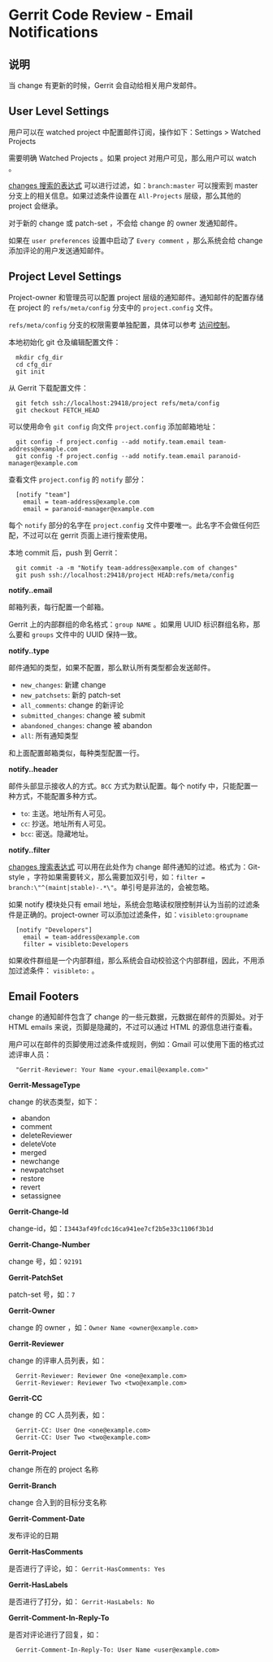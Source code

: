 # Gerrit Code Review - Email Notifications

## 说明

当 change 有更新的时候，Gerrit 会自动给相关用户发邮件。

## User Level Settings

用户可以在 watched project 中配置邮件订阅，操作如下：Settings > Watched Projects 

需要明确 Watched Projects 。如果 project 对用户可见，那么用户可以 watch 。

[changes 搜索的表达式](user-search.md) 可以进行过滤，如：`branch:master` 可以搜索到 master 分支上的相关信息。如果过滤条件设置在 `All-Projects` 层级，那么其他的 project 会继承。

对于新的 change 或 patch-set ，不会给 change 的 owner 发通知邮件。

如果在 `user preferences` 设置中启动了 `Every comment` ，那么系统会给 change 添加评论的用户发送通知邮件。

## Project Level Settings

Project-owner 和管理员可以配置 project 层级的通知邮件。通知邮件的配置存储在 project 的 `refs/meta/config` 分支中的 `project.config` 文件。

`refs/meta/config` 分支的权限需要单独配置，具体可以参考 [访问控制](access-control.md)。

本地初始化 git 仓及编辑配置文件：
```shell
  mkdir cfg_dir
  cd cfg_dir
  git init
```

从 Gerrit 下载配置文件：
```shell
  git fetch ssh://localhost:29418/project refs/meta/config
  git checkout FETCH_HEAD
```

可以使用命令 `git config` 向文件 `project.config` 添加邮箱地址：
```
  git config -f project.config --add notify.team.email team-address@example.com
  git config -f project.config --add notify.team.email paranoid-manager@example.com
```

查看文件 `project.config` 的 `notify` 部分：
```shell
  [notify "team"]
  	email = team-address@example.com
  	email = paranoid-manager@example.com
```

每个 `notify` 部分的名字在 `project.config` 文件中要唯一。此名字不会做任何匹配，不过可以在 gerrit 页面上进行搜索使用。

本地 commit 后，push 到 Gerrit：
```shell
  git commit -a -m "Notify team-address@example.com of changes"
  git push ssh://localhost:29418/project HEAD:refs/meta/config
```

**notify.<name>.email**

 邮箱列表，每行配置一个邮箱。

 Gerrit 上的内部群组的命名格式：`group NAME` 。如果用 UUID 标识群组名称，那么要和 `groups` 文件中的 UUID 保持一致。

**notify.<name>.type**

 邮件通知的类型，如果不配置，那么默认所有类型都会发送邮件。

 * `new_changes`: 新建 change
 * `new_patchsets`: 新的 patch-set
 * `all_comments`: change 的新评论
 * `submitted_changes`: change 被 submit
 * `abandoned_changes`: change 被 abandon
 * `all`: 所有通知类型

 和上面配置邮箱类似，每种类型配置一行。

**notify.<name>.header**

 邮件头部显示接收人的方式。`BCC` 方式为默认配置。每个 notify 中，只能配置一种方式，不能配置多种方式。

* `to`: 主送。地址所有人可见。
* `cc`: 抄送。地址所有人可见。
* `bcc`: 密送。隐藏地址。

**notify.<name>.filter**

  [changes 搜索表达式](user-search.md) 可以用在此处作为 change 邮件通知的过滤。格式为：Git-style ，字符如果需要转义，那么需要加双引号，如：`filter = branch:\"^(maint|stable)-.*\"`。单引号是非法的，会被忽略。

 如果 notify 模块处只有 email 地址，系统会忽略读权限控制并认为当前的过滤条件是正确的。project-owner 可以添加过滤条件，如：`visibleto:groupname` 
```shell
  [notify "Developers"]
  	email = team-address@example.com
  	filter = visibleto:Developers
```

 如果收件群组是一个内部群组，那么系统会自动校验这个内部群组，因此，不用添加过滤条件： `visibleto:` 。

## Email Footers

change 的通知邮件包含了 change 的一些元数据，元数据在邮件的页脚处。对于 HTML emails 来说，页脚是隐藏的，不过可以通过 HTML 的源信息进行查看。

用户可以在邮件的页脚使用过滤条件或规则，例如：Gmail 可以使用下面的格式过滤评审人员：

```shell
  "Gerrit-Reviewer: Your Name <your.email@example.com>"
```

**Gerrit-MessageType**

 change 的状态类型，如下：

 * abandon
 * comment
 * deleteReviewer
 * deleteVote
 * merged
 * newchange
 * newpatchset
 * restore
 * revert
 * setassignee

**Gerrit-Change-Id**

 change-id，如：`I3443af49fcdc16ca941ee7cf2b5e33c1106f3b1d`

**Gerrit-Change-Number**

 change 号，如：`92191`

**Gerrit-PatchSet**

 patch-set 号，如：`7`

**Gerrit-Owner**

 change 的 owner ，如：`Owner Name <owner@example.com>`

**Gerrit-Reviewer**

 change 的评审人员列表，如：

```
  Gerrit-Reviewer: Reviewer One <one@example.com>
  Gerrit-Reviewer: Reviewer Two <two@example.com>
```

**Gerrit-CC**

 change 的 CC 人员列表，如：
```
  Gerrit-CC: User One <one@example.com>
  Gerrit-CC: User Two <two@example.com>
```

**Gerrit-Project**

 change 所在的 project 名称

**Gerrit-Branch**

 change 合入到的目标分支名称

**Gerrit-Comment-Date**

 发布评论的日期

**Gerrit-HasComments**

 是否进行了评论，如： `Gerrit-HasComments: Yes`

**Gerrit-HasLabels**

 是否进行了打分，如： `Gerrit-HasLabels: No`

**Gerrit-Comment-In-Reply-To**

 是否对评论进行了回复，如：

```shell
  Gerrit-Comment-In-Reply-To: User Name <user@example.com>
```
